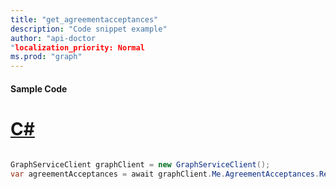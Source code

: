 ```yaml
---
title: "get_agreementacceptances"
description: "Code snippet example" 
author: "api-doctor
"localization_priority: Normal
ms.prod: "graph"
--- 
```

#### Sample Code
# [C#](#tab/Csharp)

```C#

GraphServiceClient graphClient = new GraphServiceClient();
var agreementAcceptances = await graphClient.Me.AgreementAcceptances.Request().GetAsync();

```